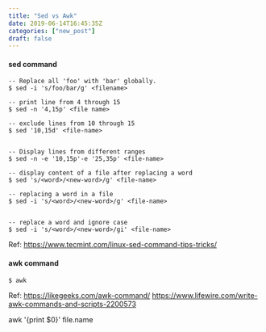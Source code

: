 ```yaml
---
title: "Sed vs Awk"
date: 2019-06-14T16:45:35Z
categories: ["new_post"]
draft: false
---
```


#### sed command
``` 
-- Replace all 'foo' with 'bar' globally.
$ sed -i 's/foo/bar/g' <filename>

-- print line from 4 through 15
$ sed -n '4,15p' <file name>

-- exclude lines from 10 through 15
$ sed '10,15d' <file-name>


-- Display lines from different ranges
$ sed -n -e '10,15p'-e '25,35p' <file-name>

-- display content of a file after replacing a word
$ sed 's/<word>/<new-word>/g' <file-name>

-- replacing a word in a file
$ sed -i 's/<word>/<new-word>/g' <file-name>


-- replace a word and ignore case
$ sed -i 's/<word>/<new-word>/gi' <file-name>
```
Ref: https://www.tecmint.com/linux-sed-command-tips-tricks/

#### awk command
``` 
$ awk 

```
Ref: https://likegeeks.com/awk-command/
https://www.lifewire.com/write-awk-commands-and-scripts-2200573

awk '{print $0}' file.name